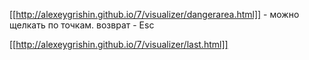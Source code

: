[[http://alexeygrishin.github.io/7/visualizer/dangerarea.html]] - можно щелкать по точкам. возврат - Esc

[[http://alexeygrishin.github.io/7/visualizer/last.html]]
